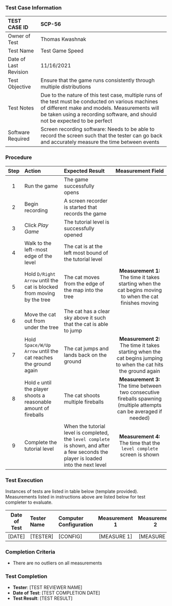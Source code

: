 ### Test Case Information
| TEST CASE ID | SCP-56 |
| :--- | :--- |
| Owner of Test | Thomas Kwashnak |
| Test Name | Test Game Speed |
| Date of Last Revision | 11/16/2021 |
| Test Objective | Ensure that the game runs consistently through multiple distributions |
| Test Notes| Due to the nature of this test case, multiple runs of the test must be conducted on various machines of different make and models. Measurements will be taken using a recording software, and should not be expected to be perfect|
|Software Required|Screen recording software: Needs to be able to record the screen such that the tester can go back and accurately measure the time between events|


### Procedure

|Step | Action | Expected Result | Measurement Field |
|:---:| :---        |    :----  | :----:|
|1|Run the game|The game successfully opens||
|2|Begin recording|A screen recorder is started that records the game||
|3|Click *Play Game*|The tutorial level is successfully opened||
|4|Walk to the left-most edge of the level|The cat is at the left most bound of the tutorial level||
|5|Hold `D/Right Arrow` until the cat is blocked from moving by the tree|The cat moves from the edge of the map into the tree|**Measurement 1:** The time it takes starting when the cat begins moving to when the cat finishes moving|
|6|Move the cat out from under the tree|The cat has a clear sky above it such that the cat is able to jump||
|7|Hold `Space/W/Up Arrow` until the cat reaches the ground again|The cat jumps and lands back on the ground|**Measurement 2:** The time it takes starting when the cat begins jumping to when the cat hits the ground again|
|8|Hold `e` until the player shoots a reasonable amount of fireballs|The cat shoots multiple fireballs|**Measurement 3:** The time between two consecutive fireballs spawning (multiple attempts can be averaged if needed)|\
|9|Complete the tutorial level|When the tutorial level is completed, the `level complete` is shown, and after a few seconds the player is loaded into the next level|**Measurement 4:** The time that the `level complete` screen is shown

### Test Execution
Instances of tests are listed in table below (template provided). Measurements listed in instructions above are listed below for test completer to evaluate.


|Date of Test|Tester Name|Computer Configuration | Measurement 1|Measurement 2|Measurement 3|Measurement 4|
|:---:|:---|:---|:---:|:---:|:---:|:---:|
|[DATE]|[TESTER]|[CONFIG]|[MEASURE 1]|[MEASURE 2]|[MEASURE 3]|[MEASURE 4]|

[comment]: <> (Add test rows to end here ^^)

### Completion Criteria
 - There are no outliers on all measurements

### Test Completion
- **Tester**: [TEST REVIEWER NAME]
- **Date of Test**: [TEST COMPLETION DATE]
- **Test Result**: [TEST RESULT]
